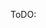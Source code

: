 ToDO:
<!---
Fabian-Aichner/Fabian-Aichner is a ✨ special ✨ repository because its `README.md` (this file) appears on your GitHub profile.
You can click the Preview link to take a look at your changes.
--->
